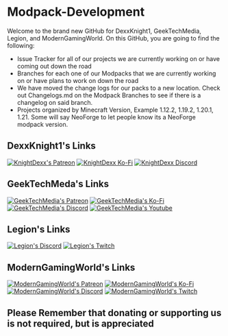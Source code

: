 # Modpack-Development
Welcome to the brand new GitHub for DexxKnight1, GeekTechMedia, Legion, and ModernGamingWorld. On this GitHub, you are going to find the following:

- Issue Tracker for all of our projects we are currently working on or have coming out down the road
- Branches for each one of our Modpacks that we are currently working on or have plans to work on down the road
- We have moved the change logs for our packs to a new location. Check out Changelogs.md on the Modpack Branches to see if there is a changelog on said branch.
- Projects organized by Minecraft Version, Example 1.12.2, 1.19.2, 1.20.1, 1.21. Some will say NeoForge to let people know its a NeoForge modpack version.



## DexxKnight1's Links

[![KnightDexx's Patreon](https://cdn.jsdelivr.net/npm/@intergrav/devins-badges@3/assets/compact/donate/patreon-singular_46h.png "KnightDexx's Patreon")](https://www.patreon.com/KnightDexx)
[![KnightDexx Ko-Fi](https://cdn.jsdelivr.net/npm/@intergrav/devins-badges@3/assets/compact/donate/kofi-singular_46h.png "KnightDexx's Ko-Fi")](https://ko-fi.com/dexxknight)
[![KnightDexx Discord](https://cdn.jsdelivr.net/npm/@intergrav/devins-badges@3/assets/compact/social/discord-singular_46h.png "KnightDexx's Discord")](https://discord.gg/JMqZhxk7gA)

## GeekTechMeda's Links

[![GeekTechMedia's Patreon](https://cdn.jsdelivr.net/npm/@intergrav/devins-badges@3/assets/compact/donate/patreon-singular_46h.png "GeekTechMedia's Patreon")](https://www.patreon.com/GeekTechMedia)
[![GeekTechMedia's Ko-Fi](https://cdn.jsdelivr.net/npm/@intergrav/devins-badges@3/assets/compact/donate/kofi-singular_46h.png "GeekTechMedia's Ko-Fi")](https://ko-fi.com/geektechmedia)
[![GeekTechMedia's Discord](https://cdn.jsdelivr.net/npm/@intergrav/devins-badges@3/assets/compact/social/discord-singular_46h.png "GeekTechMedia's Discord")](https://discord.gg/ZeyGj379tA)
[![GeekTechMedia's Youtube](https://cdn.jsdelivr.net/npm/@intergrav/devins-badges@3/assets/compact/social/youtube-singular_46h.png "GeekTechMedia's Youtube")](https://www.youtube.com/@GeekTechMedia)

## Legion's Links

[![Legion's Discord](https://cdn.jsdelivr.net/npm/@intergrav/devins-badges@3/assets/compact/social/discord-singular_46h.png "Creativity Unbound Discord")](https://discord.gg/FMsaFgRda5)
[![Legion's Twitch](https://cdn.jsdelivr.net/npm/@intergrav/devins-badges@3/assets/compact/social/twitch-singular_46h.png "Legion_usa's Twitch")](https://www.twitch.tv/legion_usa)

## ModernGamingWorld's Links

[![ModernGamingWorld's Patreon](https://cdn.jsdelivr.net/npm/@intergrav/devins-badges@3/assets/compact/donate/patreon-singular_46h.png "ModernGamingWorld's Patreon")](https://www.patreon.com/ModernGamingWorld)
[![ModernGamingWorld's Ko-Fi](https://cdn.jsdelivr.net/npm/@intergrav/devins-badges@3/assets/compact/donate/kofi-singular_46h.png "ModernGamingWorld's Ko-Fi")](https://ko-fi.com/moderngamingworld)
[![ModernGamingWorld's Discord](https://cdn.jsdelivr.net/npm/@intergrav/devins-badges@3/assets/compact/social/discord-singular_46h.png "Creativity Unbound Discord")](https://discord.gg/FMsaFgRda5)
[![ModernGamingWorld's Twitch](https://cdn.jsdelivr.net/npm/@intergrav/devins-badges@3/assets/compact/social/twitch-singular_46h.png "ModernGamingWorld's Twitch")](https://www.twitch.tv/moderngamingworld)






## Please Remember that donating or supporting us is not required, but is appreciated
